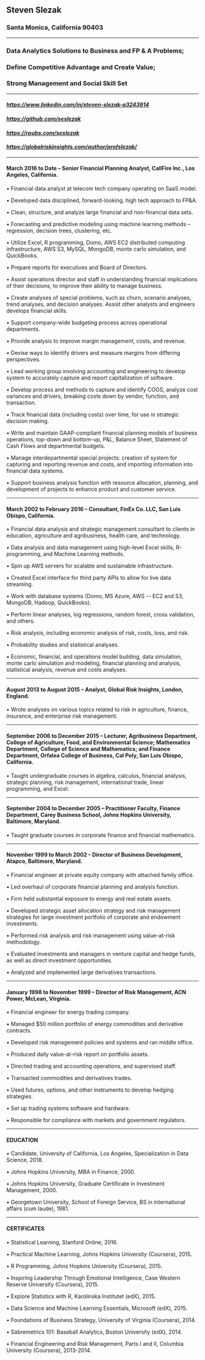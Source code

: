 ## Steven Slezak
### Santa Monica, California 90403  
***
### Data Analytics Solutions to Business and FP & A Problems;  
### Define Competitive Advantage and Create Value;  
### Strong Management and Social Skill Set
***
#### *https://www.linkedin.com/in/steven-slezak-a3243914*  
#### *https://github.com/seslezak*
#### *https://rpubs.com/seslezak*
#### *https://globalriskinsights.com/author/profslezak/*
***
#### March 2016 to Date – Senior Financial Planning Analyst, CallFire Inc., Los Angeles, California.

  •	Financial data analyst at telecom tech company operating on SaaS model.
  
  •	Developed data disciplined, forward-looking, high tech approach to FP&A.
  
  •	Clean, structure, and analyze large financial and non-financial data sets.
  
  •	Forecasting and predictive modeling using machine learning methods – regression, decision trees, clustering, etc.
  
  •	Utilize Excel, R programming, Domo, AWS EC2 distributed computing infrastructure, AWS S3, MySQL, MongoDB, monte carlo simulation, and QuickBooks.
  
  •	Prepare reports for executives and Board of Directors.
  
  •	Assist operations director and staff in understanding financial implications of their decisions, to improve their ability to manage business.
  
  •	Create analyses of special problems, such as churn, scenario analyses, trend analyses, and decision analyses.  Assist other analysts and engineers develops financial skills.
  
  •	Support company-wide budgeting process across operational departments.
  
  •	Provide analysis to improve margin management, costs, and revenue.
  
  •	Devise ways to identify drivers and measure margins from differing perspectives.
  
  •	Lead working group involving accounting and engineering to develop system to accurately capture and report capitalization of software.
  
  •	Develop process and methods to capture and identify COGS, analyze cost variances and drivers, breaking costs down by vendor, function, and transaction.
  
  •	Track financial data (including costs) over time, for use in strategic decision making.
  
  •	Write and maintain GAAP-compliant financial planning models of business operations, top-down and bottom-up, P&L, Balance Sheet, Statement of Cash Flows and departmental budgets.
  
  •	Manage interdepartmental special projects:  creation of system for capturing and reporting revenue and costs, and importing information into financial data systems.
  
  •	Support business analysis function with resource allocation, planning, and development of projects to enhance product and customer service.
***
#### March 2002 to February 2016 – Consultant, FinEx Co. LLC, San Luis Obispo, California.

•	Financial data analysis and strategic management consultant to clients in education, agriculture and agribusiness, health care, and technology. 

•	Data analysis and data management using high-level Excel skills, R-programming, and Machine Learning methods.

•	Spin up AWS servers for scalable and sustainable infrastructure.

•	Created Excel interface for third party APIs to allow for live data streaming.

•	Work with database systems (Domo, MS Azure, AWS -- EC2 and S3, MongoDB, Hadoop, QuickBooks).

•	Perform linear analyses, log regressions, random forest, cross validation, and others.

•	Risk analysis, including economic analysis of risk, costs, loss, and risk.

•	Probability studies and statistical analyses.

•	Economic, financial, and operations model building, data simulation, monte carlo simulation and modeling, financial planning and analysis, statistical analysis, revenue and costs analyses.
***
#### August 2013 to August 2015 – Analyst, Global Risk Insights, London, England.

•	Wrote analyses on various topics related to risk in agriculture, finance, insurance, and enterprise risk management.
***
#### September 2006 to December 2015 – Lecturer, Agribusiness Department, College of Agriculture, Food, and Environmental Science; Mathematics Department, College of Science and Mathematics; and Finance Department, Orfalea College of Business, Cal Poly, San Luis Obispo, California.

•	Taught undergraduate courses in algebra, calculus, financial analysis, strategic planning, risk management, international trade, linear programming, and Excel.
***
#### September 2004 to December 2005 – Practitioner Faculty, Finance Department, Carey Business School, Johns Hopkins University, Baltimore, Maryland.

•	Taught graduate courses in corporate finance and financial mathematics.
***
#### November 1999 to March 2002 – Director of Business Development, Atapco, Baltimore, Maryland.

•	Financial engineer at private equity company with attached family office. 

•	Led overhaul of corporate financial planning and analysis function.

•	Firm held substantial exposure to energy and real estate assets.

•	Developed strategic asset allocation strategy and risk management strategies for large investment portfolio of corporate and endowment investments.

•	Performed risk analysis and risk management using value-at-risk methodology.

•	Evaluated investments and managers in venture capital and hedge funds, as well as direct investment opportunities.

•	Analyzed and implemented large derivatives transactions.
***
#### January 1998 to November 1999 – Director of Risk Management, ACN Power, McLean, Virginia.

•	Financial engineer for energy trading company.

•	Managed $50 million portfolio of energy commodities and derivative contracts.

•	Developed risk management policies and systems and ran middle office.

•	Produced daily value-at-risk report on portfolio assets.

•	Directed trading and accounting operations, and supervised staff.

•	Transacted commodities and derivatives trades.

•	Used futures, options, and other instruments to develop hedging strategies.

•	Set up trading systems software and hardware.

•	Responsible for compliance with markets and government regulators.
***
#### EDUCATION

•	Candidate, University of California, Los Angeles, Specialization in Data Science, 2018.

•	Johns Hopkins University, MBA in Finance, 2000.

•	Johns Hopkins University, Graduate Certificate in Investment Management, 2000.

•	Georgetown University, School of Foreign Service, BS in international affairs (cum laude), 1981.
***
#### CERTIFICATES

•	Statistical Learning, Stanford Online, 2016.

•	Practical Machine Learning, Johns Hopkins University (Coursera), 2015.

•	R Programming, Johns Hopkins University (Coursera), 2015.

•	Inspiring Leadership Through Emotional Intelligence, Case Western Reserve University (Coursera), 2015.

•	Explore Statistics with R, Karolinska Institutet (edX), 2015.

•	Data Science and Machine Learning Essentials, Microsoft (edX), 2015.

•	Foundations of Business Strategy, University of Virginia (Coursera), 2014.

•	Sabremetrics 101:  Baseball Analytics, Boston University (edX), 2014.

•	Financial Engineering and Risk Management, Parts I and II, Columbia University (Coursera), 2013-2014.
